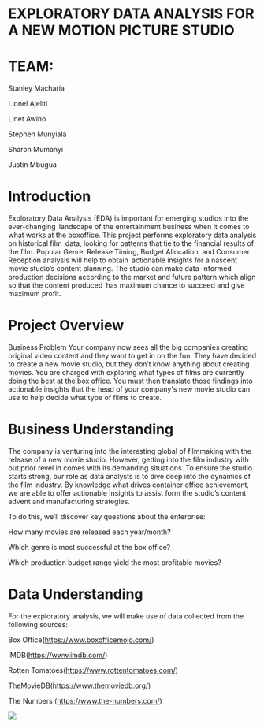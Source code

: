 # EXPLORATORY DATA ANALYSIS FOR A NEW MOTION PICTURE STUDIO
# TEAM:
Stanley Macharia

Lionel Ajeliti

Linet Awino

Stephen Munyiala

Sharon Mumanyi

Justin Mbugua

# Introduction
Exploratory Data Analysis (EDA) is important for emerging studios into the ever-changing landscape of the entertainment business when it comes to what works at the boxoffice. This project performs exploratory data analysis on historical film data, looking for patterns that tie to the financial results of the film. Popular Genre, Release Timing, Budget Allocation, and Consumer Reception analysis will help to obtain actionable insights for a nascent movie studio’s content planning. The studio can make data-informed production decisions according to the market and future pattern which align so that the content produced has maximum chance to succeed and give maximum profit.

# Project Overview
Business Problem
Your company now sees all the big companies creating original video content and they want to get in on the fun. They have decided to create a new movie studio, but they don’t know anything about creating movies. You are charged with exploring what types of films are currently doing the best at the box office. You must then translate those findings into actionable insights that the head of your company's new movie studio can use to help decide what type of films to create.

# Business Understanding
The company is venturing into the interesting global of filmmaking with the release of a new movie studio. However, getting into the film industry with out prior revel in comes with its demanding situations. To ensure the studio starts strong, our role as data analysts is to dive deep into the dynamics of the film industry. By knowledge what drives container office achievement, we are able to offer actionable insights to assist form the studio’s content advent and manufacturing strategies.

To do this, we’ll discover key questions about the enterprise:

How many movies are released each year/month?

Which genre is most successful at the box office?

Which production budget range yield the most profitable movies?

# Data Understanding
For the exploratory analysis, we will make use of data collected from the following sources:

Box Office(https://www.boxofficemojo.com/)

IMDB(https://www.imdb.com/)

Rotten Tomatoes(https://www.rottentomatoes.com/)

TheMovieDB(https://www.themoviedb.org/)

The Numbers (https://www.the-numbers.com/)

<img src="Images/prod_budj and total_gross correlation">
